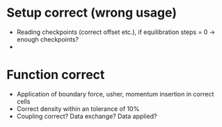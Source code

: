 # Setup correct (wrong usage)

- Reading checkpoints (correct offset etc.), if equilibration steps = 0 -> enough checkpoints?
- 

#  Function correct

- Application of boundary force, usher, momentum insertion in correct cells
- Correct density within an tolerance of 10%
- Coupling correct? Data exchange? Data applied? 

